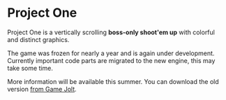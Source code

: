 # Project One

Project One is a vertically scrolling **boss-only shoot'em up** with colorful and distinct graphics.

The game was frozen for nearly a year and is again under development. Currently important code parts are migrated to the new engine, this may take some time.

More information will be available this summer.
You can download the old version [from Game Jolt][1].

[1]: http://gamejolt.com/games/shooter/project-one/14367/